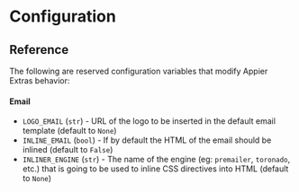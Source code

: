 # Configuration

## Reference

The following are reserved configuration variables that modify Appier Extras behavior:

#### Email

* `LOGO_EMAIL` (`str`) - URL of the logo to be inserted in the default email template (default to `None`)
* `INLINE_EMAIL` (`bool`) - If by default the HTML of the email should be inlined (default to `False`)
* `INLINER_ENGINE` (`str`) - The name of the engine (eg: `premailer`, `toronado`, etc.) that is going to be used to inline CSS directives into HTML (default to `None`)
